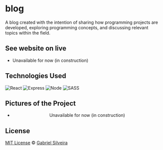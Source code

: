 # blog

A blog created with the intention of sharing how programming projects are developed, exploring programming concepts, and discussing relevant topics within the field.

## See website on live

- Unavailable for now (in construction)

## Technologies Used

![React](https://img.shields.io/badge/-React-black?style=for-the-badge&logo=react)
![Express](https://img.shields.io/badge/-express-black?style=for-the-badge&logo=express)
![Node](https://img.shields.io/badge/-NodeJS-black?style=for-the-badge&logo=node.js)
![SASS](https://img.shields.io/badge/-SASS-black?style=for-the-badge&logo=sass)

## Pictures of the Project

<div align="center">

- Unavailable for now (in construction)

</div>

## License

[MIT License](./LICENSE) © [Gabriel Silveira](http://gabrielsilveira.tk/)